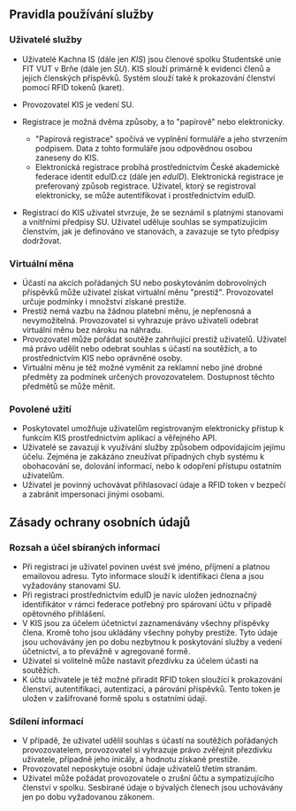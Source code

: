 ## Pravidla používání služby

### Uživatelé služby

* Uživatelé Kachna IS (dále jen _KIS_) jsou členové spolku Studentské unie FIT VUT v Brňe (dále jen _SU_). KIS slouží primárně k evidenci členů a jejich členských příspěvků. Systém slouží také k prokazování členství pomocí RFID tokenů (karet).
* Provozovatel KIS je vedení SU.
* Registrace je možná dvěma způsoby, a to "papírově" nebo elektronicky.
    * "Papírová registrace" spočívá ve vyplnění formuláře a jeho stvrzením podpisem. Data z tohto formuláře jsou odpovědnou osobou zaneseny do KIS.
    * Elektronická registrace probíhá prostřednictvím České akademické federace identit eduID.cz (dále jen _eduID_). Elektronická registrace je preferovaný způsob registrace. Uživatel, ktorý se registroval elektronicky, se může autentifikovat i prostřednictvím eduID.

* Registrací do KIS uživatel stvrzuje, že se seznámil s platnými stanovami a vnitřními předpisy SU. Uživatel uděluje souhlas se sympatizujícím členstvím, jak je definováno ve stanovách, a zavazuje se tyto předpisy dodržovat.


### Virtuální měna

* Účastí na akcích pořádaných SU nebo poskytováním dobrovolných příspěvků může uživatel získat virtuální měnu "prestiž". Provozovatel určuje podmínky i množství získané prestiže.
* Prestiž nemá vazbu na žádnou platební měnu, je nepřenosná a nevymožitelná. Provozovatel si vyhrazuje právo uživateli odebrat virtuální měnu bez nároku na náhradu.
* Provozovatel může pořádat soutěže zahrňující prestiž uživatelů. Uživatel má právo udělit nebo odebrat souhlas s účastí na soutěžích, a to prostřednictvím KIS nebo oprávněné osoby.
* Virtuální měnu je též možné vyměnit za reklamní nebo jiné drobné předměty za podmínek určených provozovatelem. Dostupnost těchto předmětů se může měnit.


### Povolené užití

* Poskytovatel umožňuje uživatelům registrovaným elektronicky přístup k funkcím KIS prostřednictvím aplikací a věřejného API.
* Uživatelé se zavazují k využívání služby způsobem odpovídajícím jejímu účelu. Zejména je zakázáno zneužívat případných chyb systému k obohacování se, dolování informací, nebo k odopření přístupu ostatním uživatelům.
* Uživatel je povinný uchovávat přihlasovací údaje a RFID token v bezpečí a zabránit impersonaci jinými osobami.


## Zásady ochrany osobních údajů

### Rozsah a účel sbíraných informací

* Při registraci je uživatel povinen uvést své jméno, příjmení a platnou emailovou adresu. Tyto informace slouží k identifikaci člena a jsou vyžadovány stanovami SU.
* Při registraci prostřednictvím eduID je navíc uložen jednoznačný identifikátor v rámci federace potřebný pro spárovaní účtu v případě opětovného přihlášení.
* V KIS jsou za účelem účetnictví zaznamenávány všechny příspěvky člena. Kromě toho jsou ukládány všechny pohyby prestiže. Tyto údaje jsou uchovávány jen po dobu nezbytnou k poskytování služby a vedení účetnictví, a to převážně v agregované formě.
* Uživatel si volitelně může nastavit přezdívku za účelem účasti na soutěžích.
* K účtu uživatele je též možné přiradit RFID token sloužící k prokazování členství, autentifikaci, autentizaci, a párování příspěvků. Tento token je uložen v zašifrované formě spolu s ostatními údaji.


### Sdílení informací

* V případě, že uživatel udělil souhlas s účastí na soutěžích pořádaných provozovatelem, provozovatel si vyhrazuje právo zvěřejnit přezdívku uživatele, případně jeho inicály, a hodnotu získané prestiže.
* Provozovatel neposkytuje osobní údaje uživatelů třetím stranám.
* Uživatel může požádat provozovatele o zrušní ůčtu a sympatizujícího členství v spolku. Sesbírané údaje o bývalých členech jsou uchovávány jen po dobu vyžadovanou zákonem.
